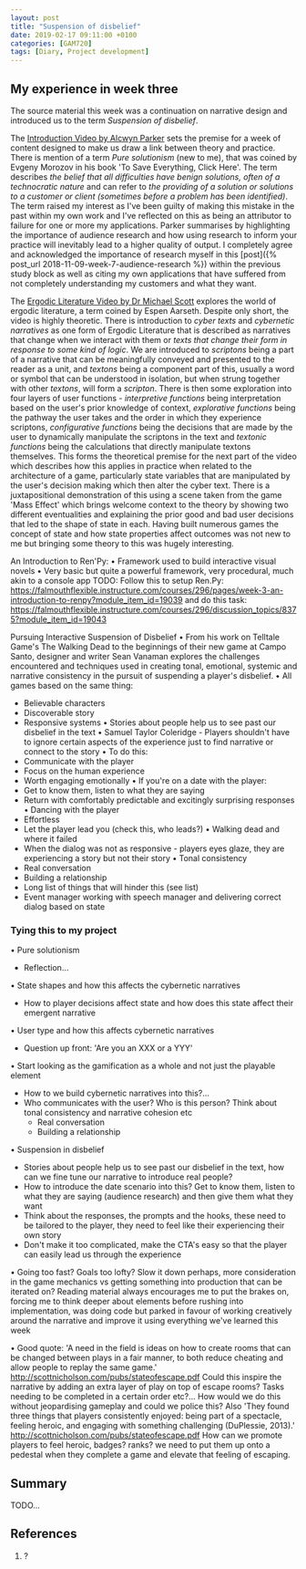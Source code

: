 ```yaml
---
layout: post
title: "Suspension of disbelief"
date: 2019-02-17 09:11:00 +0100
categories: [GAM720]
tags: [Diary, Project development]
---
```


## My experience in week three

The source material this week was a continuation on narrative design and introduced us to the term *Suspension of disbelief*.

The [Introduction Video by Alcwyn Parker](https://falmouthflexible.instructure.com/courses/296/pages/week-3-introduction?module_item_id=19033) sets the premise for a week of content designed to make us draw a link between theory and practice. There is mention of a term *Pure solutionism* (new to me), that was coined by Evgeny Morozov in his book 'To Save Everything, Click Here'. The term describes *the belief that all difficulties have benign solutions, often of a technocratic nature* and can refer to *the providing of a solution or solutions to a customer or client (sometimes before a problem has been identified)*. The term raised my interest as I've been guilty of making this mistake in the past within my own work and I've reflected on this as being an attributor to failure for one or more my applications. Parker summarises by highlighting the importance of audience research and how using research to inform your practice will inevitably lead to a higher quality of output. I completely agree and acknowledged the importance of research myself in this [post]({% post_url 2018-11-09-week-7-audience-research %}) within the previous study block as well as citing my own applications that have suffered from not completely understanding my customers and what they want.

The [Ergodic Literature Video by Dr Michael Scott](https://falmouthflexible.instructure.com/courses/296/pages/week-3-ergodic-literature?module_item_id=19037) explores the world of ergodic literature, a term coined by Espen Aarseth. Despite only short, the video is highly theoretic. There is introduction to *cyber texts* and *cybernetic narratives* as one form of Ergodic Literature that is described as narratives that change when we interact with them or *texts that change their form in response to some kind of logic*. We are introduced to *scriptons* being a part of a narrative that can be meaningfully conveyed and presented to the reader as a unit, and *textons* being a component part of this, usually a word or symbol that can be understood in isolation, but when strung together with other *textons*, will form a *scripton*. There is then some exploration into four layers of user functions - *interpretive functions* being interpretation based on the user's prior knowledge of context, *explorative functions* being the pathway the user takes and the order in which they experience scriptons, *configurative functions* being the decisions that are made by the user to dynamically manipulate the scriptons in the text and *textonic functions* being the calculations that directly manipulate textons themselves. This forms the theoretical premise for the next part of the video which describes how this applies in practice when related to the architecture of a game, particularly state variables that are manipulated by the user's decision making which then alter the cyber text. There is a juxtapositional demonstration of this using a scene taken from the game 'Mass Effect' which brings welcome context to the theory by showing two different eventualities and explaining the prior good and bad user decisions that led to the shape of state in each. Having built numerous games the concept of state and how state properties affect outcomes was not new to me but bringing some theory to this was hugely interesting. 

An Introduction to Ren'Py:
• Framework used to build interactive visual novels
• Very basic but quite a powerful framework, very procedural, much akin to a console app
TODO: Follow this to setup Ren.Py: https://falmouthflexible.instructure.com/courses/296/pages/week-3-an-introduction-to-renpy?module_item_id=19039 and do this task: https://falmouthflexible.instructure.com/courses/296/discussion_topics/8375?module_item_id=19043

Pursuing Interactive Suspension of Disbelief
• From his work on Telltale Game's The Walking Dead to the beginnings of their new game at Campo Santo, designer and writer Sean Vanaman explores the challenges encountered and techniques used in creating tonal, emotional, systemic and narrative consistency in the pursuit of suspending a player's disbelief.
• All games based on the same thing:
  - Believable characters
  - Discoverable story
  - Responsive systems
• Stories about people help us to see past our disbelief in the text
• Samuel Taylor Coleridge - Players shouldn't have to ignore certain aspects of the experience just to find narrative or connect to the story
• To do this:
  - Communicate with the player
  - Focus on the human experience
  - Worth engaging emotionally
• If you're on a date with the player:
  - Get to know them, listen to what they are saying
  - Return with comfortably predictable and excitingly surprising responses
• Dancing with the player
  - Effortless
  - Let the player lead you (check this, who leads?)
• Walking dead and where it failed
  - When the dialog was not as responsive - players eyes glaze, they are experiencing a story but not their story
• Tonal consistency
  - Real conversation
  - Building a relationship
  - Long list of things that will hinder this (see list)
  - Event manager working with speech manager and delivering correct dialog based on state

### Tying this to my project

• Pure solutionism
  - Reflection...

• State shapes and how this affects the cybernetic narratives
  - How to player decisions affect state and how does this state affect their emergent narrative

• User type and how this affects cybernetic narratives
  - Question up front: 'Are you an XXX or a YYY'

• Start looking as the gamification as a whole and not just the playable element
  - How to we build cybernetic narratives into this?...
  - Who communicates with the user? Who is this person? Think about tonal consistency and narrative cohesion etc
    - Real conversation
    - Building a relationship

• Suspension in disbelief
  - Stories about people help us to see past our disbelief in the text, how can we fine tune our narrative to introduce real people?
  - How to introduce the date scenario into this? Get to know them, listen to what they are saying (audience research) and then give them what they want
  - Think about the responses, the prompts and the hooks, these need to be tailored to the player, they need to feel like their experiencing their own story
  - Don't make it too complicated, make the CTA's easy so that the player can easily lead us through the experience

• Going too fast? Goals too lofty? Slow it down perhaps, more consideration in the game mechanics vs getting something into production that can be iterated on? Reading material always encourages me to put the brakes on, forcing me to think deeper about elements before rushing into implementation, was doing code but parked in favour of working creatively around the narrative and improve it using everything we've learned this week

• Good quote: 'A need in the field is ideas on how to create rooms that can be changed between plays in a fair manner, to both reduce cheating and allow people to replay the same game.' http://scottnicholson.com/pubs/stateofescape.pdf Could this inspire the narrative by adding an extra layer of play on  top of escape rooms? Tasks needing to be completed in a certain order etc?... How would we do this without jeopardising gameplay and could we police this? Also 'They found three things that players consistently enjoyed: being part of a
spectacle, feeling heroic, and engaging with something challenging (DuPlessie, 2013).' http://scottnicholson.com/pubs/stateofescape.pdf How can we promote players to feel heroic, badges? ranks? we need to put them up onto a pedestal when they complete a game and elevate that feeling of escaping.

## Summary

TODO...

## References

1. ?
